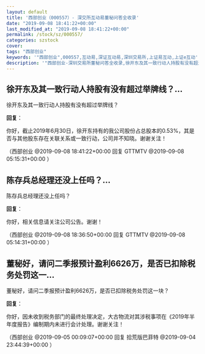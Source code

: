 ```yaml
---
layout: default
title: '西部创业（000557）- 深交所互动易董秘问答全收录'
date: "2019-09-08 18:41:22+00:00"
last_modified_at: "2019-09-08 18:41:22+00:00"
permalink: /stock/sz/000557/
categories: szstock
cover: 
tags: "西部创业"
keywords: '"西部创业",000557,互动易,深证互动易,深圳交易所,上证易互动,上证e互动'
description: '"西部创业-深圳交易所董秘问答全收录,徐开东及其一致行动人持股有没有超过举牌线？"'
---
```


## 徐开东及其一致行动人持股有没有超过举牌线？...

徐开东及其一致行动人持股有没有超过举牌线？

**回复**：

你好，截止2019年6月30日，徐开东持有的我公司股份占总股本的0.53%，其是否与其他股东存在关联关系或一致行动，公司并不知晓。谢谢关注！ 

（西部创业  @2019-09-08 18:41:22+00:00 回复 GTTMTV  @2019-09-08 05:15:31+00:00 ）

## 陈存兵总经理还没上任吗？...

陈存兵总经理还没上任吗？

**回复**：

你好，相关信息请关注公司公告。谢谢！ 

（西部创业  @2019-09-08 18:36:50+00:00 回复 GTTMTV  @2019-09-08 05:14:31+00:00 ）

## 董秘好，请问二季报预计盈利6626万，是否已扣除税务处罚这一...

董秘好，请问二季报预计盈利6626万，是否已扣除税务处罚这一块？

**回复**：

你好，因未收到税务部门的最终处理决定，大古物流对其涉税事项在《2019年半年度报告》编制期内未进行会计处理。谢谢关注！ 

（西部创业  @2019-09-05 00:09:07+00:00 回复 拾荒版巴菲特  @2019-09-04 23:44:39+00:00 ）

